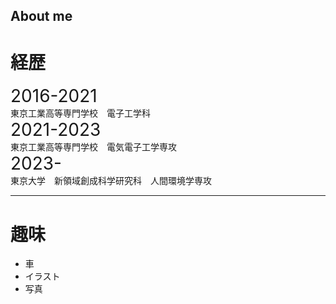 ## About me
# 経歴
<span style="font-size: 200%;">2016-2021</span>  
東京工業高等専門学校　電子工学科  
<span style="font-size: 200%;">2021-2023</span>  
東京工業高等専門学校　電気電子工学専攻  
<span style="font-size: 200%;">2023-</span>  
東京大学　新領域創成科学研究科　人間環境学専攻  

------
# 趣味
* 車
* イラスト
* 写真
